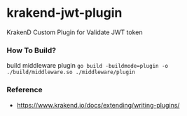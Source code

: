 # krakend-jwt-plugin
KrakenD Custom  Plugin for Validate JWT token

### How To Build?
build middleware plugin `go build -buildmode=plugin -o ./build/middleware.so ./middleware/plugin`

### Reference
- https://www.krakend.io/docs/extending/writing-plugins/
